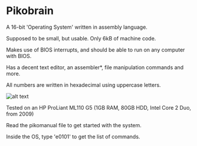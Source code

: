 # Pikobrain
A 16-bit 'Operating System' written in assembly language.

Supposed to be small, but usable. Only 6kB of machine code.

Makes use of BIOS interrupts, and should be able to run on any computer with BIOS.

Has a decent text editor, an assembler*, file manipulation commands and more.

All numbers are written in hexadecimal using uppercase letters.

![alt text](https://cdn.discordapp.com/attachments/1206711763014393858/1284456977757503571/image.jpg?ex=66e6b347&is=66e561c7&hm=3b4b7ed079b500ad8f1022936c221f728fa24978ca58af50d6e9335f4847d469&)

Tested on an HP ProLiant ML110 G5 (1GB RAM, 80GB HDD, Intel Core 2 Duo, from 2009)

Read the pikomanual file to get started with the system.

Inside the OS, type 'e0101' to get the list of commands.
